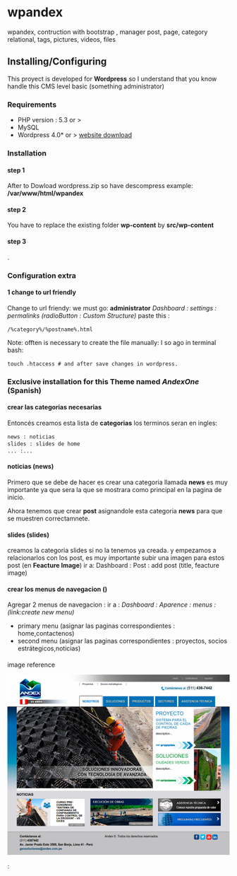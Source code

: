 wpandex
=======

wpandex, contruction with bootstrap , manager post, page, category relational, tags, pictures, videos, files

## Installing/Configuring

This proyect is developed for **Wordpress** so I understand that you know handle this CMS level basic (something administrator)


### Requirements
* PHP version : 5.3 or >
* MySQL
* Wordpress 4.0* or > [website download](https://wordpress.org/download/)



### Installation

#### step 1

After to Dowload wordpress.zip so have descompress example: **/var/www/html/wpandex**

#### step 2

You have to replace the existing folder **wp-content**  by **src/wp-content**

#### step 3
.



### Configuration extra

#### 1 change to url friendly
Change to url friendy: 
we must go: **administrator** 
*Dashboard : settings : permalinks (radioButton : Custom Structure)*
paste this :
    
    /%category%/%postname%.html

    
Note:
offten is necessary to create the file manually:
I so ago in terminal bash:

    touch .htaccess # and after save changes in wordpress.
    
    


### Exclusive installation for this Theme named *AndexOne* (Spanish)

#### crear las categorias necesarias

Entoncés creamos esta lista de **categorias** los terminos seran en ingles:

    news : noticias
    slides : slides de home
    ... :...



#### noticias (news)

Primero que se debe de hacer es crear una categoria llamada **news**
es muy importante ya que sera la que se mostrara como principal en la pagina de inicio.

Ahora tenemos que crear **post** asignandole esta categoria **news**  para que se muestren correctamnete.

#### slides (slides)
creamos la categoria slides si no la tenemos ya creada. y empezamos a relacionarlos con los post, es muy importante subir una imagen para estos post (en **Feacture Image**)
ir a: Dashboard : Post : add post (title, feacture image)


#### crear los menus de  navegacion ()
Agregar 2 menus de navegacion :
ir a : *Dashboard : Aparence : menus :(link:create new menu)*
* primary menu (asignar las paginas correspondientes : home,contactenos)
* second menu (asignar las paginas correspondientes : proyectos, socios estrátegicos,noticias)


####  






    






image reference

![thumbnail](https://github.com/enlacee/wpandex/blob/master/src/wp-content/themes/andexone/screenshot.png) 



 :
